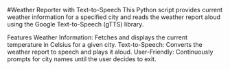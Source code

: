 #Weather Reporter with Text-to-Speech
This Python script provides current weather information for a specified city and reads the weather report aloud using the Google Text-to-Speech (gTTS) library.

Features
Weather Information: Fetches and displays the current temperature in Celsius for a given city.
Text-to-Speech: Converts the weather report to speech and plays it aloud.
User-Friendly: Continuously prompts for city names until the user decides to exit.
